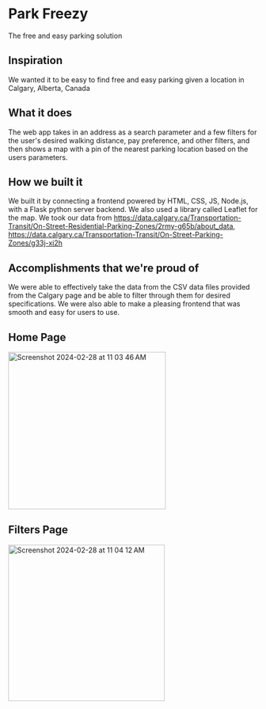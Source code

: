 # Park Freezy
The free and easy parking solution

## Inspiration
We wanted it to be easy to find free and easy parking given a location in Calgary, Alberta, Canada
## What it does
The web app takes in an address as a search parameter and a few filters for the user's desired walking distance, pay preference, and other filters, and then shows a map with a pin of the nearest parking location based on the users parameters.
## How we built it
We built it by connecting a frontend powered by HTML, CSS, JS, Node.js, with a Flask python server backend. We also used a library called Leaflet for the map. We took our data from https://data.calgary.ca/Transportation-Transit/On-Street-Residential-Parking-Zones/2rmy-g65b/about_data, https://data.calgary.ca/Transportation-Transit/On-Street-Parking-Zones/g33j-xi2h
## Accomplishments that we're proud of
We were able to effectively take the data from the CSV data files provided from the Calgary page and be able to filter through them for desired specifications. We were also able to make a pleasing frontend that was smooth and easy for users to use.

## Home Page
<img width="318" alt="Screenshot 2024-02-28 at 11 03 46 AM" src="https://github.com/AidanThadAnd/Parking-Locator/assets/78242226/8ce3c680-2bc9-4ef6-aef5-e9759ccebc75">

## Filters Page
<img width="316" alt="Screenshot 2024-02-28 at 11 04 12 AM" src="https://github.com/AidanThadAnd/Parking-Locator/assets/78242226/984f1105-5e9b-4fe3-aceb-36f07b60a9d3">
